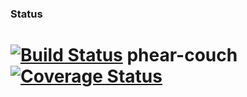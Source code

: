 ### Status
[![Build Status](https://travis-ci.org/PhearZero/phear-couch.png)](https://travis-ci.org/PhearZero/phear-couch)
phear-couch
[![Coverage Status](https://img.shields.io/coveralls/PhearZero/phear-couch.svg)](https://coveralls.io/r/PhearZero/phear-couch)
===========
